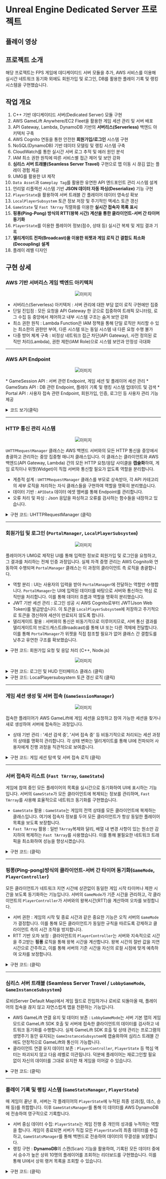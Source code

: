 # Unreal Engine Dedicated Server 프로젝트
## 플레이 영상


## 프로젝트 소개
해당 프로젝트는 FPS 게임에 데디케이티드 서버 모듈을 추가, AWS 서비스를 이용해 실시간 네트워크 동기화 외에도 회원가입 및 로그인, DB를 활용한 플레이 기록 및 랭킹 시스템을 구현했습니다.

## 작업 개요
1. C++ 기반 데디케이티드 서버(Dedicated Server) 모듈 구현
2. AWS GameLift Anywhere/EC2 Fleet을 활용한 게임 세션 관리 및 서버 배포
3. API Gateway, Lambda, DynamoDB 기반의 **서버리스(Serverless)** 백엔드 아키텍처 구축
4. AWS Cognito 연동을 통한 안전한 **회원가입/로그인** 시스템 구현
5. NoSQL(DynamoDB) 기반 데이터 모델링 및 랭킹 시스템 구축
6. CloudWatch를 통한 실시간 서버 로그 추적 및 에러 원인 분석
7. IAM 최소 권한 원칙에 따른 서비스별 접근 제어 및 보안 강화
8. **심리스 서버 트래블(Seamless Server Travel)** 구현으로 맵 이동 시 끊김 없는 플레이 경험 제공
9. UMG를 활용한 UI 제작
10. ```Data Asset```과 ```Gameplay Tag```를 활용한 유연한 API 엔드포인트 관리 시스템 설계
11. 언리얼 리플렉션 시스템 기반 **JSON 데이터 자동 파싱(Deserialize)** 기능 구현
12. ```PlayerState```을 활용하여 서버 트래블 간 플레이어 데이터 영속성 확보
13. ```LocalPlayerSubsystem``` 토큰 정보 저장 및 주기적인 액세스 토큰 갱신
14. ```GameState``` 및 ```Fast TArray``` 직렬화를 이용한 **실시간 접속자 목록 표시**
15. **핑퐁(Ping-Pong) 방식의 RTT(왕복 시간) 계산을 통한 클라이언트-서버 간 타이머 동기화** 
16. ```PlayerState```를 이용한 플레이어 정보(점수, 상태 등) 실시간 복제 및 게임 결과 기록
17. **델리게이트 전파(Broadcast)을 이용한 위젯과 게임 로직 간 결합도 최소화(Decoupling) 설계** 
18. 플레이 레벨 디자인

## 구현 상세
### AWS 기반 서버리스 게임 백엔드 아키텍처

<p align="center">
 <img alt="이미지" src="./ReadmeImages/aws_architecture.png">
</p>

* 서버리스(Serverless) 아키텍처 : 서버 관리에 대한 부담 없이 로직 구현에만 집중
* 단일 진입점 : 모든 요청을 API Gateway 한 곳으로 집중하여 트래픽 모니터링, 로그 수집 등 중앙에서 제어하고 내부 시스템 구조는 숨겨 보안 강화
* 최소 권한 원칙 : Lambda Function은 IAM 정책을 통해 단일 로직만 처리할 수 있는 최소한의 권한만 부여, 다른 시스템 또는 동일 시스템 내 다른 요청 수행 불가
* 다중 방어 체계 구축 : 비정상 네트워크 접근 차단(API Gateway), 사전 정의된 로직만 처리(Lambda), 권한 제한(IAM Role)으로 시스템 보안과 안정성 극대화


<p>

___


### AWS API Endpoint

<p align="center">
 <img alt="이미지" src="./ReadmeImages/api_gateway_2.png">
</p>
* GameSession API : 서버 관련 Endpoint, 게임 세션 및 플레이어 세션 관리
* GameStats API   : DB 관련 Endpoint, 플레이 기록 및 랭킹 시스템 업데이트 및 검색
* Portal API      : 사용자 접속 관련 Endpoint, 회원가입, 인증, 로그인 등 사용자 관리 기능 제공

<p>
<details>
<summary>코드 보기(클릭)</summary><p>  
  

```cpp
#pragma once

#include "CoreMinimal.h"
#include "NativeGameplayTags.h"

namespace DedicatedServersTags
{
	namespace GameSessionsAPI
	{
		UE_DECLARE_GAMEPLAY_TAG_EXTERN(ListFleets);
		UE_DECLARE_GAMEPLAY_TAG_EXTERN(FindOrCreateGameSession);
		UE_DECLARE_GAMEPLAY_TAG_EXTERN(CreatePlayerSession);
	}
	namespace PortalAPI
	{
		UE_DECLARE_GAMEPLAY_TAG_EXTERN(SignUp);
		UE_DECLARE_GAMEPLAY_TAG_EXTERN(ConfirmSignUp);
		UE_DECLARE_GAMEPLAY_TAG_EXTERN(SignIn);
		UE_DECLARE_GAMEPLAY_TAG_EXTERN(SignOut);
	}
	namespace GameStatsAPI
	{
		UE_DECLARE_GAMEPLAY_TAG_EXTERN(RecordMatchStats);
		UE_DECLARE_GAMEPLAY_TAG_EXTERN(RetrieveMatchStats);
		UE_DECLARE_GAMEPLAY_TAG_EXTERN(UpdateLeaderboard);
		UE_DECLARE_GAMEPLAY_TAG_EXTERN(RetrieveLeaderboard);
	}
}

```

```Gameplay Tag```를 사용해 ```Data Asset```에서 엔드포인트 경로를 지정해줍니다.

```cpp
UCLASS()
class DEDICATEDSERVERS_API UAPIData : public UDataAsset
{
	GENERATED_BODY()
public:
	FString GetAPIEndpoint(const FGameplayTag& APIEndpoint);

protected:
	UPROPERTY(EditDefaultsOnly)
	FString Name;

	UPROPERTY(EditDefaultsOnly)
	FString InvokeURL;

	UPROPERTY(EditDefaultsOnly)
	FString Stage;

	UPROPERTY(EditDefaultsOnly)
	TMap<FGameplayTag, FString> Resources;
};

FString UAPIData::GetAPIEndpoint(const FGameplayTag& APIEndpoint)
{
	const FString ResourceName = Resources.FindChecked(APIEndpoint);
	return InvokeURL + "/" + Stage + "/" + ResourceName;
}
```

<p align="center">
 <img alt="이미지" src=".\ReadmeImages\data_asset.png">
</p>

<p align="center">
 <img alt="이미지" src=".\ReadmeImages\da_portalapi.png">
</p>

<p align="center">
 <img alt="이미지" src=".\ReadmeImages\api_stage.png">
</p>


</details>
<p>

___

### HTTP 통신 관리 시스템

<p align="center">
 <img alt="이미지" src=".\ReadmeImages\http_client.png">
</p>

```UHTTPRequestManager``` 클래스는 AWS 백엔드 서버와의 모든 HTTP 통신을 중앙에서 총괄하고 관리하는 중앙 집중형 매니저 클래스입니다. 
이 클래스는 클라이언트와 AWS 백엔드(API Gateway, Lambda) 간의 모든 HTTP 요청/응답 사이클을 **캡슐화**하여, 게임 로직이나 위젯(Widget)이 직접 서버와 통신할 필요가 없도록 역할을 분리합니다.

* 계층적 설계 : ```UHTTPRequestManager``` 클래스를 부모로 상속받아, 각 API 카테고리의 세부 로직을 처리하는 자식 클래스들을 구현하여 역할을 명확히 분리했습니다.
* 데이터 기반 : ```APIData``` 데이터 에셋 멤버를 통해 Endpoint를 관리합니다.
* 오류 처리 및 파싱 : Json 응답을 파싱하고 오류를 검사하는 함수들을 내장하고 있습니다.

<p>
<details>
<summary>구현 코드: UHTTPRequestManager (클릭)</summary><p>

```cpp
UCLASS(Blueprintable)
class DEDICATEDSERVERS_API UHTTPRequestManager : public UObject
{
	GENERATED_BODY()

public:
	UDS_LocalPlayerSubsystem* GetDSLocalPlayerSubsystem() const;
	
protected:
	UPROPERTY(EditDefaultsOnly)
	TObjectPtr<UAPIData> APIData;

	bool ContainsErrors(TSharedPtr<FJsonObject> JsonObject, bool bPrintLog = true);
	void DumpMetaData(TSharedPtr<FJsonObject> JsonObject);

	FString SerializeJsonContent(const TMap<FString, FString>& Params);
};
```
주요 함수 : ```SerializeJsonContent()```
* 서버로 보낼 파라미터를 TMap으로 받아 HTTP 요청 본문에 사용할 JSON 문자열로 변환(직렬화)하는 핵심 기능입니다.

```cpp
FString UHTTPRequestManager::SerializeJsonContent(const TMap<FString, FString>& Params)
{
	TSharedPtr<FJsonObject> ContentJsonObject = MakeShareable(new FJsonObject());

	for (const auto& Param : Params)
	{
		ContentJsonObject->SetStringField(Param.Key, Param.Value);
	}

	FString Content;
	TSharedRef<TJsonWriter<>> JsonWriter = TJsonWriterFactory<>::Create(&Content);
	FJsonSerializer::Serialize(ContentJsonObject.ToSharedRef(), JsonWriter);

	return Content;
}
```
예시 :
```cpp
void UPortalManager::SignIn(const FString& Username, const FString& Password)
{
	...

	LastUserName = Username;
	TMap<FString, FString> Params = {
		{TEXT("username"), Username},
		{TEXT("password"), Password}
	};
	const FString Content = SerializeJsonContent(Params);
	Request->SetContentAsString(Content);
	Request->ProcessRequest(); 
}
```
</details><p>

___

### 회원가입 및 로그인 (```PortalManager```, ```LocalPlayerSubsystem```)

<p align="center">
 <img alt="이미지" src=".\ReadmeImages\confirm_page.gif">
</p>

플레이어가 UMG로 제작된 UI를 통해 입력한 정보로 회원가입 및 로그인을 요청하고, 그 결과를 처리하는 전체 인증 과정입니다. 실제 자격 증명 관리는 AWS Cognito와 연동하여 수행되며 ```PortalManager``` 클래스는 이 과정의 클라이언트 측 로직을 총괄합니다.
* 역할 분리 : UI는 사용자의 입력을 받아 ```PortalManager```에 전달하는 역할만 수행합니다. ```PortalManager```는 UI에 입력된 데이터를 바탕으로 서버와 통신하는 핵심 로직만을 처리합니다. 이를 통해 데이터 흐름과 역할을 명확히 분리했습니다.
* JWT 기반 세션 관리 : 로그인 성공 시 AWS Cognito로부터 JWT(Json Web Token)를 발급받습니다. 이 토큰을 ```LocalPlayerSubsystem```에 저장하고 주기적으로 토큰을 갱신하여 세션이 만료되지 않도록 합니다.
* 델리게이트 활용 : 서버와의 통신은 비동기적으로 이루어지므로, 서버 통신 결과를 델리게이트의 브로드캐스트(Broadcast)를 통해 UI 또는 다른 객체에 전달합니다. 이를 통해 ```PortalManager```가 위젯을 직접 참조할 필요가 없어 클래스 간 결합도를 낮추고 유연한 구조를 확보했습니다.

<p>
<details>
<summary>구현 코드: 회원가입 요청 및 응답 처리 (C++, Node.js)</summary><p>

회원가입 로직은 아래의 과정으로 진행됩니다.
1. 사용자의 입력을 검사하여 모든 조건이 만족되면 서버에 회원가입을 요청할 수 있는 버튼이 활성화됩니다.
2. 서버 응답 결과를 파싱하여 성공했다면 이메일 인증 단계로 위젯을 전환하고 AWS Cognito에서 회원가입 시 입력한 이메일 주소로 인증 번호를 전송합니다.
3. 인증번호가 일치하면 사용자 계정이 활성화되며 로그인을 할 수 있습니다.


#### 회원가입
**정규식(Regex)**을 이용해 비밀번호 강도(대/소문자, 숫자, 특수문자 포함)를 실시간으로 검증하는 로직을 구현했습니다.
```cpp
bool USignUpPage::IsStrongPassword(const FString& Password, FString& StatusMessage)
{
	const FRegexPattern NumberPattern(TEXT(R"(\d)")); // 최소 숫자 하나 이상
	const FRegexPattern SpecialCharPattern(TEXT(R"([^\w\s])")); // 최소 특수문자 하나 이상
	const FRegexPattern UpperCasePattern(TEXT(R"([A-Z])")); // 최소 대문자 하나 이상
	const FRegexPattern LowerCasePattern(TEXT(R"([a-z])")); // 최소 소문자 하나 이상

	FRegexMatcher NumberMatcher(NumberPattern, Password);
	FRegexMatcher SpecialCharMatcher(SpecialCharPattern, Password);
	FRegexMatcher UpperCaseMatcher(UpperCasePattern, Password);
	FRegexMatcher LowerCaseMatcher(LowerCasePattern, Password);

	...
}
```

<p align="center">
 <img alt="이미지" src=".\ReadmeImages\signup_page.gif">
</p>

HTTP Request의 매개변수로 Username, Password, Email을 함께 전송하면 AWS Lambda에서 해당 데이터를 추출하여 자격을 검증합니다.
```cpp
void UPortalManager::SignUp(const FString& Username, const FString& Password, const FString& Email)
{
	SignUpStatusMessageDelegate.Broadcast(TEXT("새로운 계정을 생성하고 있습니다..."), false);
	
	check(APIData);
	TSharedRef<IHttpRequest> Request = FHttpModule::Get().CreateRequest();
	Request->OnProcessRequestComplete().BindUObject(this, & UPortalManager::SignUp_Response);

	const FString APIUrl = APIData->GetAPIEndpoint(DedicatedServersTags::PortalAPI::SignUp);
	Request->SetURL(APIUrl);
	Request->SetVerb(TEXT("POST"));
	Request->SetHeader(TEXT("Content-Type"), TEXT("application/json"));

	LastUserName = Username;
	TMap<FString, FString> Params = {
		{TEXT("username"), Username},
		{TEXT("password"), Password},
		{TEXT("email"), Email}
	};
	const FString Content = SerializeJsonContent(Params);
	Request->SetContentAsString(Content);
	Request->ProcessRequest(); 
}
```


<details>
<summary>node.js 기반 Lambda 함수 보기</summary><p>

```js
import { CognitoIdentityProviderClient, SignUpCommand } from "@aws-sdk/client-cognito-identity-provider";

export const handler = async (event) => {
  const client = new CognitoIdentityProviderClient( {region: process.env.REGION} );
  
  const clientId = process.env.CLIENT_ID;
  const {username, password, email } = event;

  const signUpInput = {
    ClientId: clientId,
    Username: username,
    Password: password,
    UserAttributes: [
      {
        Name: "email",
        Value: email
      }
    ]
  };

  console.log(signUpInput);
  try{
    const signUpCommand = new SignUpCommand(signUpInput);
    const response = await client.send(signUpCommand);
    return response;
  } catch (error){
    return error;
  }

};
```
</details>


해당 결과의 응답이 도착하면 바인딩된 함수가 호출되며 Response를 파싱합니다. 응답이 에러인지 검사하고 실패 시, UI에 보여줄 텍스트를 델리게이트로 전파합니다.
성공적으로 응답을 받으면 사용자 풀에 해당 계정이 생성됩니다. 그러나 인증이 완료되지 않았음으로 로그인은 할 수 없습니다. 

```cpp
void UPortalManager::SignUp_Response(FHttpRequestPtr Request, FHttpResponsePtr Response, bool bWasSuccessful)
{
	if (!bWasSuccessful)
	{
		SignUpStatusMessageDelegate.Broadcast(HTTPStatusMessage::SomethingWentWrong);
	}
	
	TSharedPtr<FJsonObject> JsonObject;
	TSharedRef<TJsonReader<>> JsonReader = TJsonReaderFactory<>::Create(Response->GetContentAsString());
	if (FJsonSerializer::Deserialize(JsonReader, JsonObject))
	{
		if (ContainsErrors(JsonObject, true))
		{
			if (JsonObject->HasField(TEXT("name")))
			{
				FString Exception = JsonObject->GetStringField(TEXT("name"));
				if (Exception.Equals(TEXT("UsernameExistsException")))
				{
					SignUpStatusMessageDelegate.Broadcast(TEXT("이미 사용 중인 Username입니다. 이름을 변경해주세요."));
					return;
				}
			}
			else if (JsonObject->HasField(TEXT("errorType")))
			{
				FString Exception = JsonObject->GetStringField(TEXT("errorType"));
				if (Exception.Contains(TEXT("UsernameExistsException")))
				{
					SignUpStatusMessageDelegate.Broadcast(TEXT("이미 사용 중인 Username입니다. 이름을 변경해주세요."));
				}
			}
			SignUpStatusMessageDelegate.Broadcast(HTTPStatusMessage::SomethingWentWrong);
			return;
		}
		
		FJsonObjectConverter::JsonObjectToUStruct(JsonObject.ToSharedRef(), &LastSignUpResponse);
		OnSignUpSucceededDelegate.Broadcast();
		
		LastSignUpResponse.Dump();
	}
}
```



<p align="center">
 <img alt="이미지" src=".\ReadmeImages\cognito_confirm.png">
</p>


#### 이메일 인증
위젯에서 **다음** 버튼을 클릭하고 Response 결과가 error가 아니라면 델리게이트를 통해 회원가입 요청이 성공했음을 전파하고 이메일 인증 위젯으로 전환됩니다.

<p align="center">
 <img alt="이미지" src=".\ReadmeImages\confirm_signup_page.png">
</p>

<p align="center">
 <img alt="이미지" src=".\ReadmeImages\email.png">
</p>

인증번호 여섯자리가 입력되고 버튼이 클릭되면 ```Confirm()```이 호출되고 HTTP 요청이 진행됩니다.
이 때, 인증 단계에서는 인증을 요청하는 사용자가 누구인지 알 수가 없으므로, ```PortalManager```가 회원가입 단계에서 입력한 **Username**을 멤버로 저장해 기억하고 있다가 매개변수로 함께 전달합니다.

```cpp
void UPortalManager::Confirm(const FString& ConfirmationCode)
{
	SignUpStatusMessageDelegate.Broadcast(TEXT("인증 번호를 확인합니다..."), false);
	
	check(APIData);
	TSharedRef<IHttpRequest> Request = FHttpModule::Get().CreateRequest();
	Request->OnProcessRequestComplete().BindUObject(this, & UPortalManager::Confirm_Response);

	const FString APIUrl = APIData->GetAPIEndpoint(DedicatedServersTags::PortalAPI::ConfirmSignUp);
	Request->SetURL(APIUrl);
	Request->SetVerb(TEXT("PUT"));
	Request->SetHeader(TEXT("Content-Type"), TEXT("application/json"));


	TMap<FString, FString> Params = {
		{TEXT("username"), LastUserName},
		{TEXT("confirmationCode"), ConfirmationCode},
	};
	const FString Content = SerializeJsonContent(Params);
	Request->SetContentAsString(Content);
	Request->ProcessRequest(); 
}
```

인증에 성공하면 델리게이트 브로드캐스트를 통해 인증 완료 위젯으로 전환하며 회원가입 과정이 종료됩니다.

</details>


<p align="center">
 <img alt="이미지" src=".\ReadmeImages\sign_in_page.gif">
</p>

<details>
<summary>구현 코드: 로그인 및 HUD 인터페이스 클래스 (클릭)</summary><p>


로그인 과정은 아래와 같습니다.
1. 사용자가 입력한 Username과 Password를 검사합니다.
2. 일치하면 ```LocalPlayerSubsystem```에 사용자 정보 및 토큰을 저장합니다.
3. 서버 접속 버튼이 있는 위젯으로 전환합니다.

#### 로그인
사용자 이름과 비밀번호를 입력하고 버튼을 누르면 HTTP 요청이 진행됩니다.

```cpp
void UPortalManager::SignIn(const FString& Username, const FString& Password)
{
	SignInStatusMessageDelegate.Broadcast(TEXT("사용자 확인 중..."), false);
	
	check(APIData);
	TSharedRef<IHttpRequest> Request = FHttpModule::Get().CreateRequest();
	Request->OnProcessRequestComplete().BindUObject(this, & UPortalManager::SignIn_Response);

	const FString APIUrl = APIData->GetAPIEndpoint(DedicatedServersTags::PortalAPI::SignIn);
	Request->SetURL(APIUrl);
	Request->SetVerb(TEXT("POST"));
	Request->SetHeader(TEXT("Content-Type"), TEXT("application/json"));

	LastUserName = Username;
	TMap<FString, FString> Params = {
		{TEXT("username"), Username},
		{TEXT("password"), Password}
	};
	const FString Content = SerializeJsonContent(Params);
	Request->SetContentAsString(Content);
	Request->ProcessRequest(); 
}
```

응답이 에러가 아니라면 Response를 파싱하여 데이터를 ```LocalPlayerSubsystem```에 저장합니다. 사용자 정보 뿐만 아니라 액세스 토큰, ID토큰, 리프레시 토큰도 포함됩니다.
로그인 성공 시, ```PortalHUD```는 기존의 로그인을 담당하던 ```SignInOverlay``` 위젯을 제거하고 ```DashboardOverlay```위젯으로 교체합니다. 그러나, ```PortalManager```는 어떤 ```HUD```가 존재하는지 알 필요가 없습니다.
결합도를 낮추기 위해 ```IHUDManagement```라는 인터페이스 클래스를 별도로 만들어 함수를 호출합니다.


```cpp
void UPortalManager::SignIn_Response(FHttpRequestPtr Request, FHttpResponsePtr Response, bool bWasSuccessful)
{
	if (!bWasSuccessful)
	{
		SignInStatusMessageDelegate.Broadcast(HTTPStatusMessage::SomethingWentWrong, true);
	}
	
	TSharedPtr<FJsonObject> JsonObject;
	TSharedRef<TJsonReader<>> JsonReader = TJsonReaderFactory<>::Create(Response->GetContentAsString());
	if (FJsonSerializer::Deserialize(JsonReader, JsonObject))
	{
		if (ContainsErrors(JsonObject, true))
		{
			SignInStatusMessageDelegate.Broadcast(TEXT("UserName 또는 Password가 일치하지 않습니다."), true);
			return;
		}

		FDSInitiateAuthResponse InitiateAuthResponse;
		FJsonObjectConverter::JsonObjectToUStruct(JsonObject.ToSharedRef(), &InitiateAuthResponse);
		OnSignInSucceededDelegate.Broadcast();
		InitiateAuthResponse.Dump();

		// LocalPlayerSubsystem에 엑세스 토큰 등과 같은 중요한 데이터를 보관한다.
		// 레벨 이동을 해도 데이터가 고유하게 유지되는 클래스
		UDS_LocalPlayerSubsystem* LocalPlayerSubsystem = GetDSLocalPlayerSubsystem();
		if (IsValid(LocalPlayerSubsystem))
		{
			LocalPlayerSubsystem->InitializeTokens(InitiateAuthResponse.AuthenticationResult, this);
			LocalPlayerSubsystem->SetUsername(LastUserName);
			LocalPlayerSubsystem->SetEmail(InitiateAuthResponse.email);
		}

		// 로그인 성공 시, 위젯을 전환한다.
		APlayerController* LocalPlayerController = GEngine->GetFirstLocalPlayerController(GetWorld());
		if (IsValid(LocalPlayerController))
		{
			if (IHUDManagement* HUDManagementInterface = 
				Cast<IHUDManagement>(LocalPlayerController->GetHUD()))
			{
				HUDManagementInterface->OnSignIn();
			}
		}
	}
}
```

```cpp
void APortalHUD::OnSignIn()
{
	if (IsValid(SignInOverlay))
	{
		SignInOverlay->RemoveFromParent();
	}
	APlayerController* OwingPlayerController = GetOwningPlayerController();
	DashboardOverlay = CreateWidget<UDashboardOverlay>(OwingPlayerController, DashboardOverlayClass);
	if (IsValid(DashboardOverlay))
	{
		DashboardOverlay->AddToViewport();
	}
}
```

</details>


<details>
<summary>구현 코드: LocalPlayersubsystem 토큰 갱신 로직 (클릭)</summary><p>

토큰 갱신 과정은 아래와 같습니다.
1. ```PortalManager```에서 로그인 성공 시 ```LocalPlayerSubsystem```의 ```InitializeTokens```함수를 호출합니다.
2. ```InitializeTokens```함수는 최초 1회 호출되며, 토큰 갱신에 필요한 설정을 하고 ```SetRefreshTokenTimer```함수를 호출합니다.
3. ```SetRefreshTokenTimer```함수는 ```FTimerHandle```에 ```PortalManager```클래스의 ```RefreshTokens```함수 호출을 바인딩합니다.
4. 일정 시간이 경과되면, 타이머 핸들이 ```RefreshTokens```함수를 호출하며 서버에 토큰 갱신을 요청합니다.
5. ```PortalManager```가 ```LocalPlayerSubsystem```의 ```UpdateTokens```함수를 호출하며 토큰을 갱신하고, 다시 토큰 갱신 타이머를 설정합니다.


#### 토큰 갱신

```LocalPlayerSubsystem```에 저장된 토큰을 일정 시간마다 갱신하도록 구현했습니다. 이 때 **refreshToken**을 매개변수로 사용합니다. 
토큰 갱신도 서버에 요청해야 하므로 ```PortalManager``` 클래스가 수행합니다. 하지만 ```LocalPlayerSubsystem```은 어떤 클래스가 처리하는지 알 필요가 없으므로 인터페이스를 사용해 결합도를 낮춥니다.

```cpp
UCLASS()
class DEDICATEDSERVERS_API UDS_LocalPlayerSubsystem : public ULocalPlayerSubsystem
{
	GENERATED_BODY()

public:
	void InitializeTokens(const FDSAuthenticationResult& AuthResult, 
			TScriptInterface<IPortalManagement> PortalManager);
	void SetRefreshTokenTimer();
	void UpdateTokens(const FString& AccessToken, const FString& IdToken);
	FDSAuthenticationResult GetAuthenticationResult() const;
	
	...
	
private:
	UPROPERTY()
	FDSAuthenticationResult AuthenticationResult; // Tokens

	UPROPERTY()
	TScriptInterface<IPortalManagement> PortalManagementInterface; // Interface

	float TokenRefreshInterval = 1.0f;
	FTimerHandle TokenRefreshTimer;

	FString Username;
	FString Email;
	FString Password{};
};
```

액세스 토큰이 만료되기 전, 일정 시간마다 갱신하도록 ```FTimerHandle```를 이용합니다.

```cpp
void UDS_LocalPlayerSubsystem::InitializeTokens(const FDSAuthenticationResult& AuthResult, 
		TScriptInterface<IPortalManagement> PortalManager)
{
	AuthenticationResult = AuthResult;
	PortalManagementInterface = PortalManager;
	
	float ExpiresTime = FCString::Atoi(*AuthenticationResult.ExpiresIn);
	TokenRefreshInterval = ExpiresTime * 0.8f; // 3600초 * 80% = 2880초마다 엑세스 토큰 갱신
	
	SetRefreshTokenTimer();
}

void UDS_LocalPlayerSubsystem::SetRefreshTokenTimer()
{
	UWorld* World = GetWorld();
	if (IsValid(World) && IsValid(PortalManagementInterface.GetObject()))
	{
		FTimerDelegate RefreshTokenDelegate;
		RefreshTokenDelegate.BindLambda([this]()
		{	// PortalManager에 요청
			PortalManagementInterface->RefreshTokens(AuthenticationResult.RefreshToken); 
		});
		
		World->GetTimerManager().SetTimer(
			TokenRefreshTimer, 
			RefreshTokenDelegate, 
			TokenRefreshInterval, 
			false);
	}
}
```

```PortalManager```는 서버에서 응답을 받아 다시 ```LocalPlayerSubsystem```에 토큰 정보를 갱신합니다. 
```UpdateToken```함수에서 다시 ```SetRefreshTokenTimer```함수를 호출하여 게임을 종료하기 전까지 계속 일정 시간마다 토큰 갱신을 예약하는 구조로 만들었습니다.

```cpp
void UPortalManager::RefreshTokens_Response(FHttpRequestPtr Request, FHttpResponsePtr Response, bool bWasSuccessful)
{
	if (!bWasSuccessful) return;
	
	TSharedPtr<FJsonObject> JsonObject;
	TSharedRef<TJsonReader<>> JsonReader = TJsonReaderFactory<>::Create(Response->GetContentAsString());
	if (FJsonSerializer::Deserialize(JsonReader, JsonObject))
	{
		if (ContainsErrors(JsonObject, true)) return; 

		FDSInitiateAuthResponse InitiateAuthResponse;
		FJsonObjectConverter::JsonObjectToUStruct(JsonObject.ToSharedRef(), &InitiateAuthResponse);
		
		UDS_LocalPlayerSubsystem* LocalPlayerSubsystem = GetDSLocalPlayerSubsystem();
		if (IsValid(LocalPlayerSubsystem))
		{
			LocalPlayerSubsystem->UpdateTokens(
				InitiateAuthResponse.AuthenticationResult.AccessToken,
				InitiateAuthResponse.AuthenticationResult.IdToken
				);
		}
	}
}
```

</details>

___

### 게임 세션 생성 및 서버 접속 (```GameSessionManager```)

<p align="center">
 <img alt="이미지" src=".\ReadmeImages\open_level.gif">
</p>

접속한 플레이어가 AWS GameLift에 게임 세션을 요청하고 참여 가능한 세션을 찾거나 새로 생성하여 서버에 접속하는 과정입니다.
* 상태 기반 관리 : '세션 검색 중', '서버 접속 중' 등 비동기적으로 처리되는 세션 과정의 상태를 명확히 관리합니다. 각 상태 변화는 델리게이트를 통해 UI에 전파되어 사용자에게 진행 과정을 직관적으로 보여줍니다.

<p>
<details>
<summary>구현 코드: 게임 세션 탐색 및 서버 접속 로직 (클릭)</summary><p>

게임 세션 로직은 아래의 순서로 진행됩니다.
1. 클라이언트가 서버에 현재 활성화된 게임 세션이 존재하는지 검사하고, 없다면 게임 세션 생성을 요청합니다.
2. HTTP Response를 파싱하여 게임 세션 데이터를 추출합니다.
3. 현재 활성화(status: ACTIVE)된 게임 세션을 찾습니다. 활성화 중(status: ACTIVATING)이라면 1번 로직으로 되돌아갑니다.
4. 활성화된 게임 세션을 찾으면 서버에 플레이어 세션 생성을 요청합니다.
5. HTTP Response를 파싱하여 플레이어 세션 데이터를 추출하고 성공했다면 로비(Server Default Map)로 레벨을 전환합니다.

클라이언트가 로그인 이후 화면에 **Join Game** 버튼이 존재합니다. 해당 버튼을 클릭하면 서버에 게임 세션을 찾아달라고 요청합니다. 
이 때, 게임 세션이 없으면 생성해줄 것을 요청합니다.

<p align="center">
 <img alt="이미지" src=".\ReadmeImages\join_game_button.png">
</p>

<details>
<summary>구현 코드: Node.js 기반 Lambda 함수 로직 (클릭)</summary><p>

```js
import { GameLiftClient, ListFleetsCommand, 
  DescribeFleetAttributesCommand, DescribeGameSessionsCommand, 
  CreateGameSessionCommand  } from "@aws-sdk/client-gamelift";

export const handler = async (event) => {
  const gameLiftClient = new GameLiftClient({ region: process.env.REGION });

  try{
    const listFleetsInput = {
      Limit: 10,
    }
    const listFleetsCommand = new ListFleetsCommand(listFleetsInput);
    const listFleetsResponse = await gameLiftClient.send(listFleetsCommand);
    const fleetIds = listFleetsResponse.fleetIds;

    const describeFleetAttributesInput = { 
      FleetIds: fleetIds,
      Limit: 10
    };
    const describeFleetAttributesCommand = new DescribeFleetAttributesCommand(describeFleetAttributesInput);
    const describeFleetAttributesResponse = await gameLiftClient.send(describeFleetAttributesCommand);

    const fleetAttributes = describeFleetAttributesResponse.FleetAttributes;

    let activeFleet; 
    for (const fleetAttribute of fleetAttributes){
      if (fleetAttribute.Status === "ACTIVE"){
        activeFleet = fleetAttribute;
      }
    }
    if (!activeFleet) { 
      throw new Error("No active fleets found.");
    }
    
    const describeGameSessionsInput = {
      FleetId: activeFleet.FleetId,
      Limit: 10,
      StatusFilter: "ACTIVE",
    }
    if (activeFleet.ComputeType === "ANYWHERE"){
      describeGameSessionsInput.Location = process.env.LOCATION // remove for EC2
    }

    const describeGameSessionsCommand = new DescribeGameSessionsCommand(describeGameSessionsInput);
    const describeGameSessionsResponse = await gameLiftClient.send(describeGameSessionsCommand);

    const gameSessions = describeGameSessionsResponse.GameSessions;
    let gameSession;
    for (const session of gameSessions) {
      if (session.CurrentPlayerSessionCount < session.MaximumPlayerSessionCount &&
         session.PlayerSessionCreationPolicy === "ACCEPT_ALL"){
         gameSession = session;
         break;
      }
    }

    if(gameSession){
      // found an active game session
    } else{
      // no game session found, create one
      const createGameSessionInput = {
        GameProperties: [ 
          { 
            Key: "difficulty", 
            Value: "novice", 
          },
        ],
        FleetId: activeFleet.FleetId,
        MaximumPlayerSessionCount: 10,
      };
      if (activeFleet.ComputeType === "ANYWHERE"){
        createGameSessionInput.Location = process.env.LOCATION  // remove for EC2
      }

      const createGameSessionCommand = new CreateGameSessionCommand(createGameSessionInput);
      const createGameSessionsResponse = await gameLiftClient.send(createGameSessionCommand);
      gameSession = createGameSessionsResponse.GameSession;
    }
    return gameSession;

  } catch(error){
    return error;
  }
};
```
</details>


게임 세션을 생성하거나 찾는데 성공했다면 ```HandleGameSessionStatus```함수를 호출합니다. 

```cpp
void UGameSessionsManager::FindOrCreateGameSession_Response(FHttpRequestPtr Request, FHttpResponsePtr Response,
	bool bWasSuccessful)
{
	if (!bWasSuccessful)
	{
		BroadcastJoinGameSessionMessage.Broadcast(
			TEXT("FindOrCreateGameSession Response Failed..."), true);
	}
	
	TSharedPtr<FJsonObject> JsonObject;
	TSharedRef<TJsonReader<>> JsonReader = TJsonReaderFactory<>::Create(Response->GetContentAsString());
	if (FJsonSerializer::Deserialize(JsonReader, JsonObject))
	{
		if (ContainsErrors(JsonObject, true))
		{
			BroadcastJoinGameSessionMessage.Broadcast(
				TEXT("FindOrCreateGameSession Response Type is Error."), true);
			return;
		}
		
		DumpMetaData(JsonObject);
		
		// 실제 변환에 사용할 게임 세션 JSON 객체를 담을 변수
		TSharedPtr<FJsonObject> GameSessionJsonObject = JsonObject;
		TSharedPtr<FJsonValue> GameSessionValue;
		if (GameSessionValue = JsonObject->TryGetField(TEXT("GameSession")))
		{
			GameSessionJsonObject = GameSessionValue->AsObject();
		}

		if (GameSessionJsonObject.IsValid())
		{
			FDSGameSession GameSession;
			FJsonObjectConverter::JsonObjectToUStruct(
				GameSessionJsonObject.ToSharedRef(), 
				&GameSession);

			const FString GameSessionId = GameSession.GameSessionId;
			const FString GameSessionStatus = GameSession.Status;
			HandleGameSessionStatus(GameSessionStatus, GameSessionId);
		}
		else
		{
			BroadcastJoinGameSessionMessage.Broadcast(TEXT("Game Session Data is lost"), true);
		}
	}
}
```

```HandleGameSessionStatus```함수는 게임 세션이 없어 생성 중이라면, 아직 활성화된 상태가 아니므로 게임 세션이 준비될 때까지 다시 처음으로 돌아가 게임 세션을 찾거나 생성해달라는 요청을 반복합니다.
게임 세션이 활성화가 되면 ```TryCreatePlayerSession```함수를 호출하여 플레이어 세션을 생성합니다.

```cpp
void UGameSessionsManager::HandleGameSessionStatus(const FString& Status, const FString& SessionId)
{
	// 플레이어 접속 처리
	if (Status.Equals(TEXT("ACTIVE")))
	{
		BroadcastJoinGameSessionMessage.Broadcast(
			TEXT("Found activate Game Session. Creating a Player Session..."), false);

		if (UDS_LocalPlayerSubsystem* LocalPlayerSubsystem = GetDSLocalPlayerSubsystem(); 
			IsValid(LocalPlayerSubsystem))
		{
			//TryCreatePlayerSession(GetUniquePlayerId(), SessionId);
			TryCreatePlayerSession(LocalPlayerSubsystem->GetUsername(), SessionId);
		}
	}
	else if (Status.Equals(TEXT("ACTIVATING")))
	{
		// 게임 세션이 활성화 중이라면 0.5초 후에 다시 연결 시도
		FTimerDelegate CreateSessionDelegate;
		CreateSessionDelegate.BindUObject(this, &ThisClass::JoinGameSession);
		
		APlayerController* LocalPlayerController = GEngine->GetFirstLocalPlayerController(GetWorld());
		if (IsValid(LocalPlayerController))
		{
			LocalPlayerController->GetWorldTimerManager().SetTimer(
				CreateSessionTimer, 
				CreateSessionDelegate, 
				0.5f, 
				false);
		}
	}
	else
	{
		BroadcastJoinGameSessionMessage.Broadcast(
			TEXT("GameSessionStatus is Not ACTIVE or ACTIVATING"), true);
	}
}
```

```TryCreatePlayerSession```함수의 응답을 확인하여 플레이어 세션 생성에 성공하면 서버로 레벨을 전환합니다. 이 때, 플레이어 세션 ID와 사용자 이름을 Options으로 전달합니다.
서버 GameMode에서는 이 Options를 파싱하여 사용자 정보를 입력하는데, 상세 코드는 하단의 **심리스 서버 트래블** 항목에서 설명하겠습니다.

```cpp
void UGameSessionsManager::CreatePlayerSession_Response(FHttpRequestPtr Request, FHttpResponsePtr Response,
                                                        bool bWasSuccessful)
{
	TSharedPtr<FJsonObject> JsonObject;
	TSharedRef<TJsonReader<>> JsonReader = TJsonReaderFactory<>::Create(Response->GetContentAsString());
	if (FJsonSerializer::Deserialize(JsonReader, JsonObject))
	{
		if (ContainsErrors(JsonObject, true))
		{
			BroadcastJoinGameSessionMessage.Broadcast(
				TEXT("CreatePlayerSession Response is Failed..."), true);
			return;
		}
		
		FDSPlayerSession PlayerSession;
		FJsonObjectConverter::JsonObjectToUStruct(JsonObject.ToSharedRef(), &PlayerSession);
		PlayerSession.Dump();

		APlayerController* LocalPlayerController = GEngine->GetFirstLocalPlayerController(GetWorld());
		if (IsValid(LocalPlayerController))
		{
			FInputModeGameOnly InputModeData;
			LocalPlayerController->SetInputMode(InputModeData);
			LocalPlayerController->SetShowMouseCursor(false);
		}
		
		// 레벨 전환
		BroadcastJoinGameSessionMessage.Broadcast(TEXT("Open Lobby Level..."), true);
		const FString Options = "PlayerSessionId=" + PlayerSession.PlayerSessionId 
								+ "?Username=" + PlayerSession.PlayerId;
		
		const FString IpAndPort = PlayerSession.IpAddress + TEXT(":") 
								  + FString::FromInt(PlayerSession.Port);
								  
		const FName Address(*IpAndPort);
		UGameplayStatics::OpenLevel(this, Address, true, Options);
	}
}
```

</details><p>

___


### 서버 접속자 리스트 (```Fast TArray```, ```GameState```)
게임에 참여 중인 모든 플레이어의 목록을 실시간으로 동기화하여 UI에 표시하는 기능입니다. 서버의 ```GameState```가 모든 클라이언트에 복제되는 정보를 관리하며, ```Fast TArray```를 사용해 효율적으로 네트워크 동기화를 구현했습니다.
* ```GameState``` 활용 : ```GameState```는 게임의 전역 상태를 모든 클라이언트에 복제하는 클래스입니다. 여기에 접속자 정보를 두어 모든 클라이언트가 항상 동일한 플레이어 목록을 보도록 보장합니다.
* ```Fast TArray``` 활용 : 일반 ```TArray```복제와 달리, 배열 내 변경 사항이 있는 원소만 감지하여 복제하는 ```Fast TArray```를 사용했습니다. 이를 통해 불필요한 네트워크 트래픽을 최소화하여 성능을 향상시켰습니다.


<p><details>
<summary>구현 코드: (클릭)</summary><p>
</details><p>

___

### 핑퐁(Ping-pong)방식의 클라이언트-서버 간 타이머 동기화(```GameMode```, ```PlayerController```)
모든 클라이언트가 네트워크 지연 시간에 상관없이 동일한 게임 시작 타이머나 제한 시간을 보도록 동기화하는 기능입니다.
서버의 ```GameMode```가 기준 시간을 관리하고, 각 클라이언트의 ```PlayerController```가 서버와의 왕복시간(RTT)을 계산하여 오차를 보정합니다.
* 서버 권한 : 게임의 시작 및 종료 시간과 같은 중요한 기능은 오직 서버의 ```GameMode```가 결정합니다. 이를 통해 모든 클라이언트가 동일한 규칙을 따르도록 강제하고 클라이언트 측의 시간 조작을 방지합니다.
* RTT 기반 오차 보정 : 클라이언트의 ```PlayerController```는 서버와 지속적으로 시간을 주고받는 **핑퐁** 로직을 통해 왕복 시간을 계산합니다. 왕복 시간의 절반 값을 지연 시간으로 간주하고, 이를 통해 서버의 기준 시간을 자신의 로컬 시점에 맞게 예측하여 오차를 보정합니다.

<p><details>
<summary>구현 코드: (클릭)</summary><p>
</details><p>

___

### 심리스 서버 트래블 (Seamless Server Travel / ```LobbyGameMode```, ```GameInstanceSubsystem```)
로비(Server Default Map)에서 게임 월드로 진입하거나 로비로 되돌아올 때, 플레이어의 접속을 끊지 않고 자연스럽게 맵을 전환하는 기능입니다.
* AWS GameLift 연결 유지 및 데이터 보존 : ```LobbyGameMode```는 서버 기본 맵의 게임 모드로 GameLift SDK 호출 및 서버에 접속한 클라이언트의 데이터를 검사하고 네트워크 동기화를 수행합니다. 실제 GameLift SDK 호출 및 상태 관리는 프로그램의 생명주기 동안 유지되는 ```GameInstanceSubsystem```에 캡슐화하여 심리스 트래블 간에도 안정적으로 GameLift와 통신이 가능합니다.
* 클라이언트 연결 유지 데이터 보존 : ```PlayerController```, ```PlayerState``` 등 핵심 액터는 파괴되지 않고 다음 레벨로 이관됩니다. 덕분에 플레이어는 재로그인할 필요 없이 자신의 데이터를 그대로 유지한 채 게임을 이어갈 수 있습니다.

<p><details>
<summary>구현 코드: (클릭)</summary><p>
</details><p>

___

### 플레이 기록 및 랭킹 시스템 (```GameStatsManager```, ```PlayerState```)
매 게임이 끝난 후, 서버는 각 플레이어의 ```PlayerState```에 누적된 최종 성과(킬, 데스, 승패 등)를 취합합니다. 이후 ```GameStatsManager```를 통해 이 데이터를 AWS DynamoDB에 전송하여 영구적으로 기록합니다.
* 서버 중심 데이터 수집: ```PlayerState```는 게임 진행 중 개인의 성과를 누적하는 역할을 합니다. 게임이 종료되면 서버가 직접 모든 ```PlayerState```의 최종 데이터를 수집하고, ```GameStatsManager```를 통해 백엔드로 전송하여 데이터의 무결성을 보장합니다.
* 랭킹 구현 : **DynamoDB**의 스캔(Scan) 기능을 활용하여, 기록된 모든 데이터 중에서 승수가 높은 상위 10명의 플레이어를 조회하는 리더보드를 구현했습니다. 이를 통해 UI에서 상위 랭커 목록을 조회할 수 있습니다.

<p><details>
<summary>구현 코드: (클릭)</summary><p>
</details><p>

